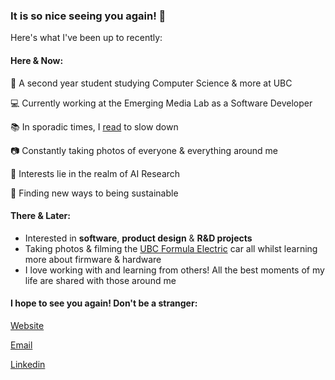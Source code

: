 ### It is so nice seeing you again! 👋

Here's what I've been up to recently: 

#### Here & Now: 

:school_satchel: A second year student studying Computer Science & more at UBC

:computer: Currently working at the Emerging Media Lab as a Software Developer

:books: In sporadic times, I [read](https://parallel-telephone-ee8.notion.site/fa81dd23c210421cbb732a73c72b633d?v=7d7ba9731ccb4d7da71a681554cd237a) to slow down

:camera: Constantly taking photos of everyone & everything around me

:microscope: Interests lie in the realm of AI Research

:herb: Finding new ways to being sustainable


#### There & Later:
* Interested in **software**, **product design** & **R&D projects** 
* Taking photos & filming the [UBC Formula Electric](https://www.ubcformulaelectric.com/) car all whilst learning more about firmware & hardware
* I love working with and learning from others! All the best moments of my life are shared with those around me

#### I hope to see you again! Don't be a stranger:

[Website](https://website-leahmariefernandez.vercel.app/)

[Email](mailto:leahhmfernandez@gmail.com)

[Linkedin](https://www.linkedin.com/in/leah-fernandez-120045198/)
